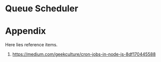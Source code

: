 # Queue Scheduler



# Appendix
Here lies reference items.

1. https://medium.com/geekculture/cron-jobs-in-node-js-8df170445588